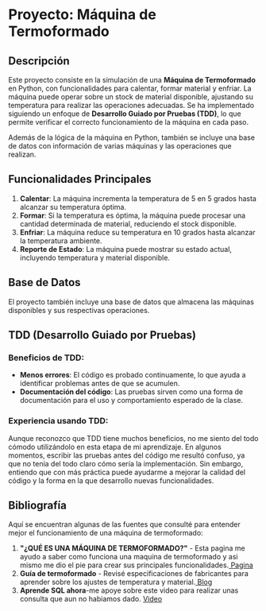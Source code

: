 # Proyecto: Máquina de Termoformado

## Descripción

Este proyecto consiste en la simulación de una **Máquina de Termoformado** en Python, con funcionalidades para calentar, formar material y enfriar. La máquina puede operar sobre un stock de material disponible, ajustando su temperatura para realizar las operaciones adecuadas. Se ha implementado siguiendo un enfoque de **Desarrollo Guiado por Pruebas (TDD)**, lo que permite verificar el correcto funcionamiento de la máquina en cada paso.

Además de la lógica de la máquina en Python, también se incluye una base de datos con información de varias máquinas y las operaciones que realizan.

## Funcionalidades Principales

1. **Calentar**: La máquina incrementa la temperatura de 5 en 5 grados hasta alcanzar su temperatura óptima.
2. **Formar**: Si la temperatura es óptima, la máquina puede procesar una cantidad determinada de material, reduciendo el stock disponible.
3. **Enfriar**: La máquina reduce su temperatura en 10 grados hasta alcanzar la temperatura ambiente.
4. **Reporte de Estado**: La máquina puede mostrar su estado actual, incluyendo temperatura y material disponible.

## Base de Datos

El proyecto también incluye una base de datos que almacena las máquinas disponibles y sus respectivas operaciones.

## TDD (Desarrollo Guiado por Pruebas)

### Beneficios de TDD:
- **Menos errores**: El código es probado continuamente, lo que ayuda a identificar problemas antes de que se acumulen.
- **Documentación del código**: Las pruebas sirven como una forma de documentación para el uso y comportamiento esperado de la clase.

### Experiencia usando TDD:
Aunque reconozco que TDD tiene muchos beneficios, no me siento del todo cómodo utilizándolo en esta etapa de mi aprendizaje. En algunos momentos, escribir las pruebas antes del código me resultó confuso, ya que no tenía del todo claro cómo sería la implementación. Sin embargo, entiendo que con más práctica puede ayudarme a mejorar la calidad del código y la forma en la que desarrollo nuevas funcionalidades.

## Bibliografía

Aquí se encuentran algunas de las fuentes que consulté para entender mejor el funcionamiento de una máquina de termoformado:

1. **"¿QUÉ ES UNA MÁQUINA DE TERMOFORMADO?"** - Esta pagina me ayudo a saber como funciona una maquina de termoformado y asi mismo me dio el pie para crear sus principales funcionalidades.[ Pagina ](https://sideco.com.mx/que-es-una-maquina-de-termoformado/#:~:text=Una%20M%C3%A1quina%20de%20Termoformado%20es,de%20hasta%20230%C2%B0%20celsius.)
3. **Guía de termoformado** - Revisé especificaciones de fabricantes para aprender sobre los ajustes de temperatura y material.[ Blog ](https://formlabs.com/latam/blog/termoformado/)
4. **Aprende SQL ahora**-me apoye sobre este video para realizar unas consulta que aun no habiamos dado. [ Video ](https://www.youtube.com/watch?v=uUdKAYl-F7g)
